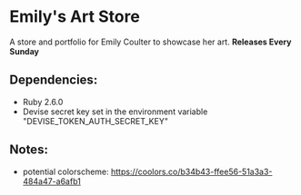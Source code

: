 # Emily's Art Store
A store and portfolio for Emily Coulter to showcase her art. **Releases Every
Sunday**

## Dependencies:
 * Ruby 2.6.0
 * Devise secret key set in the environment variable
   "DEVISE_TOKEN_AUTH_SECRET_KEY"

 ## Notes:
 * potential colorscheme: https://coolors.co/b34b43-ffee56-51a3a3-484a47-a6afb1
